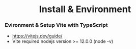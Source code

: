 <h1 align="center">Install & Environment</h1>

### Evironment & Setup Vite with TypeScript

- https://vitejs.dev/guide/
- Vite required nodejs version >= 12.0.0 (node -v)
